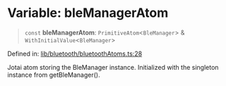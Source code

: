 # Variable: bleManagerAtom

> `const` **bleManagerAtom**: `PrimitiveAtom`\<`BleManager`\> & `WithInitialValue`\<`BleManager`\>

Defined in: [lib/bluetooth/bluetoothAtoms.ts:28](https://github.com/aldesgroup/goaldn/blob/b43e92ae42dcd6febc9c2c8f0742ef8c669d44f6/lib/bluetooth/bluetoothAtoms.ts#L28)

Jotai atom storing the BleManager instance.
Initialized with the singleton instance from getBleManager().
